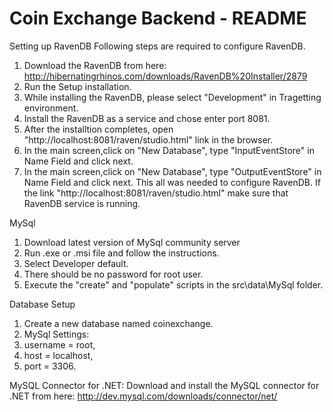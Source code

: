 # Coin Exchange Backend - README
Setting up RavenDB
Following steps are required to configure RavenDB.
1. Download the RavenDB from here: http://hibernatingrhinos.com/downloads/RavenDB%20Installer/2879
2. Run the Setup installation.
3. While installing the RavenDB, please select "Development" in Tragetting environment.
4. Install the RavenDB as a service and chose enter port 8081.
5. After the installtion completes, open "http://localhost:8081/raven/studio.html" link in the browser.
6. In the main screen,click on "New Database", type "InputEventStore" in Name Field and click next.
7. In the main screen,click on "New Database", type "OutputEventStore" in Name Field and click next.
This all was needed to configure RavenDB. If the link "http://localhost:8081/raven/studio.html" make sure that RavenDB service is running.

MySql
1. Download latest version of MySql community server
2. Run .exe or .msi file and follow the instructions.
3. Select Developer default.
4. There should be no password for root user.
5. Execute the "create" and "populate" scripts in the src\data\MySql folder.

Database Setup
1. Create a new database named coinexchange.
2. MySql Settings:
3. username = root,
4. host = localhost,
5. port = 3306.

MySQL Connector for .NET:
Download and install the MySQL connector for .NET from here: http://dev.mysql.com/downloads/connector/net/